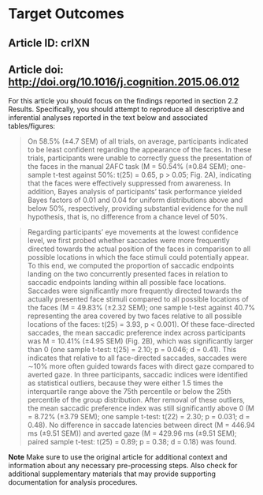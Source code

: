 # Target Outcomes
## Article ID: crIXN
## Article doi: http://doi.org/10.1016/j.cognition.2015.06.012

For this article you should focus on the findings reported in section 2.2 Results. Specifically, you should attempt to reproduce all descriptive and inferential analyses reported in the text below and associated tables/figures:

> On 58.5% (±4.7 SEM) of all trials, on average, participants indicated to be least confident regarding the appearance of the faces. In these trials, participants were unable to correctly guess the presentation of the faces in the manual 2AFC task (M = 50.54% (±0.84 SEM); one-sample t-test against 50%: t(25) = 0.65, p > 0.05; Fig. 2A), indicating that the faces were effectively suppressed from awareness. In addition, Bayes analysis of participants’ task performance yielded Bayes factors of 0.01 and 0.04 for uniform distributions above and below 50%, respectively, providing substantial evidence for the null hypothesis, that is, no difference from a chance level of 50%.

> Regarding participants’ eye movements at the lowest confidence level, we first probed whether saccades were more frequently directed towards the actual position of the faces in comparison to all possible locations in which the face stimuli could potentially appear. To this end, we computed the proportion of saccadic endpoints landing on the two concurrently presented faces in relation to saccadic endpoints landing within all possible face locations. Saccades were significantly more frequently directed towards the actually presented face stimuli compared to all possible locations of the faces (M = 49.83% (±2.32 SEM); one sample t-test against 40.7% representing the area covered by two faces relative to all possible locations of the faces: t(25) = 3.93, p < 0.001). Of these face-directed saccades, the mean saccadic preference index across participants was M = 10.41% (±4.95 SEM) (Fig. 2B), which was significantly larger than 0 (one sample t-test: t(25) = 2.10; p = 0.046; d = 0.41). This indicates that relative to all face-directed saccades, saccades were ∼10% more often guided towards faces with direct gaze compared to averted gaze. In three participants, saccadic indices were identified as statistical outliers, because they were either 1.5 times the interquartile range above the 75th percentile or below the 25th percentile of the group distribution. After removal of these outliers, the mean saccadic preference index was still significantly above 0 (M = 8.72% (±3.79 SEM); one sample t-test: t(22) = 2.30; p = 0.031; d = 0.48). No difference in saccade latencies between direct (M = 446.94 ms (±9.51 SEM)) and averted gaze (M = 429.96 ms (±9.51 SEM); paired sample t-test: t(25) = 0.89; p = 0.38; d = 0.18) was found.

**Note**
Make sure to use the original article for additional context and information about any necessary pre-processing steps. Also check for additional supplementary materials that may provide supporting documentation for analysis procedures.
